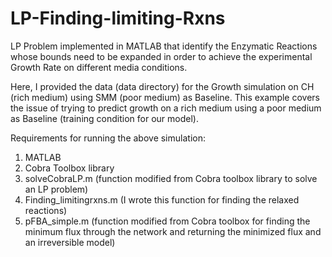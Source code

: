 # LP-Finding-limiting-Rxns
LP Problem implemented in MATLAB that identify the Enzymatic Reactions whose bounds need to be expanded in order to achieve the experimental Growth Rate on different media conditions.

Here, I provided the data (data directory) for the Growth simulation on CH (rich medium) using SMM (poor medium) as Baseline. This example covers the issue of trying to predict growth on a rich medium using a poor medium as Baseline (training condition for our model).

Requirements for running the above simulation:
1. MATLAB
2. Cobra Toolbox library
3. solveCobraLP.m (function modified from Cobra toolbox library to solve an LP problem)
4. Finding_limitingrxns.m (I wrote this function for finding the relaxed reactions)
5. pFBA_simple.m (function modified from Cobra toolbox for finding the minimum flux through the network and returning the minimized flux and an irreversible model)
